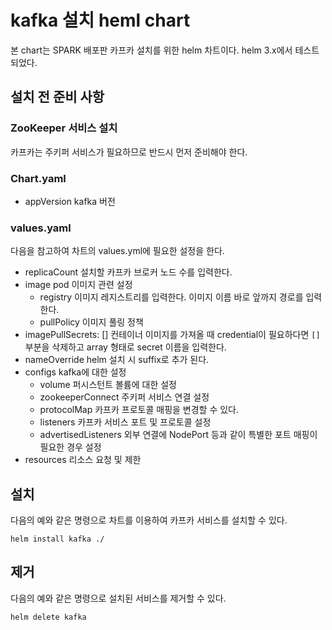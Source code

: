 # kafka 설치 heml chart
본 chart는 SPARK 배포판 카프카 설치를 위한 helm 차트이다. helm 3.x에서 테스트 되었다.

## 설치 전 준비 사항
### ZooKeeper 서비스 설치
카프카는 주키퍼 서비스가 필요하므로 반드시 먼저 준비해야 한다.

### Chart.yaml
- appVersion
  kafka 버전
  
### values.yaml
다음을 참고하여 차트의 values.yml에 필요한 설정을 한다.
- replicaCount
  설치할 카프카 브로커 노드 수를 입력한다.
- image
  pod 이미지 관련 설정
  - registry
    이미지 레지스트리를 입력한다. 이미지 이름 바로 앞까지 경로를 입력한다.
  - pullPolicy
    이미지 풀링 정책
- imagePullSecrets: []
  컨테이너 이미지를 가져올 때 credential이 필요하다면 `[]` 부분을 삭제하고 array 형태로 secret 이름을 입력한다.
- nameOverride
  helm 설치 시 suffix로 추가 된다.
- configs
  kafka에 대한 설정
  - volume
    퍼시스턴트 볼륨에 대한 설정
  - zookeeperConnect
    주키퍼 서비스 연결 설정
  - protocolMap
    카프카 프로토콜 매핑을 변경할 수 있다.
  - listeners
    카프카 서비스 포트 및 프로토콜 설정
  - advertisedListeners
    외부 연결에 NodePort 등과 같이 특별한 포트 매핑이 필요한 경우 설정
- resources
  리소스 요청 및 제한

## 설치
다음의 예와 같은 명령으로 차트를 이용하여 카프카 서비스를 설치할 수 있다.
```
helm install kafka ./
```

## 제거
다음의 예와 같은 명령으로 설치된 서비스를 제거할 수 있다.
```
helm delete kafka
```
